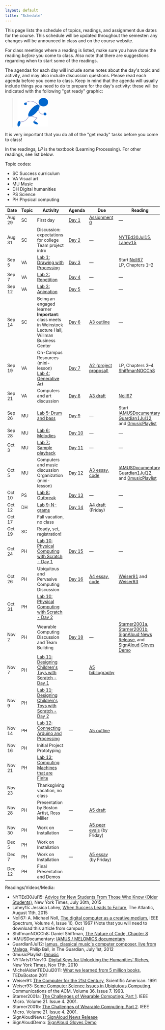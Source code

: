 ```yaml
---
layout: default
title: "Schedule"
---
```


This page lists the schedule of topics, readings, and assignment due dates for the course.  This schedule will be updated throughout the semester: any changes will be announced in class and on the course website.

For class meetings where a reading is listed, make sure you have done the reading *before* you come to class.  Also note that there are suggestions regarding when to start some of the readings.

The agendas for each day will include some notes about the day's topic and activity, and may also include discussion questions.  Please read each agenda before you come to class.  Keep in mind that the agenda will usually include things you need to do to prepare for the day's activity: these will be indicated with the following "get ready" graphic:

> <img src="agenda/img/getready.png" alt="Get ready!">

It is very important that you do all of the "get ready" tasks before you come to class!

In the readings, *LP* is the textbook (Learning Processing).  For other readings, see list below.

Topic codes:

* <span class="topic-sc">SC</span> Success curriculum
* <span class="topic-art">VA</span> Visual art
* <span class="topic-mus">MU</span> Music
* <span class="topic-hum">DH</span> Digital humanities
* <span class="topic-sci">PS</span> Science
* <span class="topic-phy">PH</span> Physical computing

Date | Topic | Activity | Agenda | Due | Reading
---- | ----- | ---------| ------ | --- | -------
Aug 29 | <span class="topic-sc">SC</span> | First day | [Day 1](agenda/day01.html) | [Assignment 0](assign/assign00.html) | &mdash;
Aug 31 | <span class="topic-sc">SC</span> | Discussion: expectations for college<br>Team project intro | [Day 2](agenda/day02.html) | &mdash; | [NYTEd30Jul15](http://www.nytimes.com/2015/08/02/education/edlife/advice-for-new-students-from-those-who-know-old-students.html), [Lahey15](http://www.theatlantic.com/education/archive/2015/08/when-success-leads-to-failure/400925/) 
Sep 5 | <span class="topic-art">VA</span> | [Lab 1: Drawing with Processing](labs/lab01.html) | [Day 3](agenda/day03.html) | &mdash; | Start [Noll67](http://ieeexplore.ieee.org/xpl/articleDetails.jsp?arnumber=5217127)<br>LP, Chapters 1&ndash;2
Sep 7 | <span class="topic-art">VA</span> | [Lab 2: Repetition](labs/lab02.html) | [Day 4](agenda/day04.html) | &mdash; | &mdash;
Sep 12 | <span class="topic-art">VA</span> | [Lab 3: Animation](labs/lab03.html) | [Day 5](agenda/day05.html) | &mdash; | &mdash;
Sep 14 | <span class="topic-sc">SC</span> | Being an engaged learner<br><b>Important</b>: class meets in Weinstock Lecture Hall, Willman Business Center | [Day 6](agenda/day06.html) | [A3 outline](assign/assign03.html) | &mdash;
Sep 19 | <span class="topic-art">VA</span> | On-Campus Resources (mini-lesson)<br>[Lab 4: Generative Art](labs/lab04.html) | [Day 7](agenda/day07.html) | [A2 (project proposal)](assign/assign02.html) | LP, Chapters 3&ndash;4<br>[ShiffmanNOCCh8](http://natureofcode.com/book/chapter-8-fractals/)
Sep 21 | <span class="topic-art">VA</span> | Computers and art discussion | [Day 8](agenda/day08.html) | [A3 draft](assign/assign03.html) | [Noll67](http://ieeexplore.ieee.org/xpl/articleDetails.jsp?arnumber=5217127)
Sep 26 | <span class="topic-mus">MU</span> | [Lab 5: Drum and bass](labs/lab05.html) | [Day 9](agenda/day09.html) | &mdash; | Start [IAMUSDocumentary](https://www.youtube.com/watch?v=ETGDbWvWCbM), [Guardian1Jul12](http://www.theguardian.com/music/2012/jul/01/iamus-computer-composes-classical-music), and [0musicPlaylist](https://www.youtube.com/watch?v=SxvV5zn7e9s)
Sep 28 | <span class="topic-mus">MU</span> | [Lab 6: Melodies](labs/lab06.html) | [Day 10](agenda/day10.html) | &mdash; | &mdash;
Oct 3 | <span class="topic-mus">MU</span> | [Lab 7: Sample playback](labs/lab07.html) | [Day 11](agenda/day11.html) | &mdash; | &mdash;
Oct 5 | <span class="topic-mus">MU</span> | Computers and music discussion<br>Organization (mini-lesson) | [Day 12](agenda/day12.html) | [A3 essay, code](assign/assign03.html) | [IAMUSDocumentary](https://www.youtube.com/watch?v=ETGDbWvWCbM), [Guardian1Jul12](http://www.theguardian.com/music/2012/jul/01/iamus-computer-composes-classical-music), and [0musicPlaylist](https://www.youtube.com/playlist?list=PLwUOBZdCYUCMjW1DKCQxqVJp3xmoh42e2)
Oct 10 | <span class="topic-sci">PS</span> | [Lab 8: Outbreak](labs/lab08.html) | [Day 13](agenda/day13.html) | &mdash; | &mdash;
Oct 12 | <span class="topic-hum">DH</span> |  [Lab 9: N-grams](labs/lab09.html) | [Day 14](agenda/day14.html) | [A4 draft](assign/assign04.html) (Friday) | &mdash;
Oct 17 | | Fall vacation, no class
Oct 19 | <span class="topic-sc">SC</span> | Ready, set, registration! |
Oct 24 | <span class="topic-phy">PH</span> | [Lab 10: Physical Computing with Scratch - Day 1](labs/lab10.html) |[Day 15](agenda/day15.html)| &mdash;|  &mdash;
Oct 26 | <span class="topic-phy">PH</span> | Ubiquitous and Pervasive Computing Discussion |[Day 16](agenda/day16.html)| [A4 essay, code](assign/assign04.html) |[Weiser91](http://www.lri.fr/~mbl/Stanford/CS477/papers/Weiser-SciAm.pdf) and [Weiser93](http://www.cs.princeton.edu/courses/archive/spring99/cs598c/papers/p75-weiser.pdf)
Oct 31 | <span class="topic-phy">PH</span> | [Lab 10: Physical Computing with Scratch - Day 2](labs/lab10.html) |
Nov 2 | <span class="topic-phy">PH</span> | Wearable Computing Discussion and Team Building | [Day 18](agenda/day18.html) | &mdash; | [Starner2001a](http://ieeexplore.ieee.org/document/946681/),  [Starner2001b](http://ieeexplore.ieee.org/document/946683/), [SignAloud News Release](http://www.washington.edu/news/2016/04/12/uw-undergraduate-team-wins-10000-lemelson-mit-student-prize-for-gloves-that-translate-sign-language/), and [SignAloud Gloves Demo](https://www.youtube.com/watch?v=l01sdzJHCCM)
Nov 7 | <span class="topic-phy">PH</span> | [Lab 11: Designing Children's Toys with Scratch - Day 1](labs/lab11.html) | &mdash; | [A5 bibliography](assign/assign05.html)
Nov 9 | <span class="topic-phy">PH</span> | [Lab 11: Designing Children's Toys with Scratch - Day 2](labs/lab11.html) |
Nov 14 | <span class="topic-phy">PH</span> | [Lab 12: Connecting Arduino and Processing](labs/lab12.html) | &mdash; | [A5 outline](assign/assign05.html)
Nov 16 | <span class="topic-phy">PH</span> | Initial Project Prototyping |
Nov 21 |  <span class="topic-phy">PH</span> | [Lab 13: Computing Machines that are Finite](labs/lab13.html) | 
Nov 23 | | Thanksgiving vacation, no class
Nov 28 |  <span class="topic-phy">PH</span> | Presentation by Boston Artist, Ross Miller | &mdash; | [A5 draft](assign/assign05.html)
Nov 30 | <span class="topic-phy">PH</span> | Work on Installation | &mdash; | [A5 peer evals](assign/assign05.html) (by Friday)
Dec 5 | <span class="topic-phy">PH</span> | Work on Installation |
Dec 7 | <span class="topic-phy">PH</span> | Work on Installation | &mdash; | [A5 essay](assign/assign05.html) (by Friday)
Dec 12 | <span class="topic-phy">PH</span> | Final Presentation and Demos

Readings/Videos/Media:

* NYTEd30Jul15: [Advice for New Students From Those Who Know (Older Students)](http://www.nytimes.com/2015/08/02/education/edlife/advice-for-new-students-from-those-who-know-old-students.html), New York Times, July 30th, 2015
* Lahey15: Jessica Lahey, [When Success Leads to Failure](http://www.theatlantic.com/education/archive/2015/08/when-success-leads-to-failure/400925/), The Atlantic, August 11th, 2015
* Noll67: A. Michael Noll, [The digital computer as a creative medium](http://ieeexplore.ieee.org/xpl/articleDetails.jsp?arnumber=5217127), IEEE Spectrum, Volume 4, Issue 10, Oct 1967 (Note that you will need to download this article from campus)
* ShiffmanNOCCh8: Daniel Shiffman, [The Nature of Code, Chapter 8](http://natureofcode.com/book/chapter-8-fractals/)
* IAMUSDocumentary: [IAMUS / MELOMICS documentary](https://www.youtube.com/watch?v=ETGDbWvWCbM)
* Guardian1Jul12: [Iamus, classical music's computer composer, live from Malaga](http://www.theguardian.com/music/2012/jul/01/iamus-computer-composes-classical-music), Philip Ball, in The Guardian, July 1st, 2012
* 0musicPlaylist: [0music](https://www.youtube.com/playlist?list=PLwUOBZdCYUCMjW1DKCQxqVJp3xmoh42e2)
* NYTArts17Nov10: [Digital Keys for Unlocking the Humanities’ Riches](http://www.nytimes.com/2010/11/17/arts/17digital.html), New York Times, Nov 17th, 2010
* MichelAidenTEDJul2011: [What we learned from 5 million books](https://www.ted.com/talks/what_we_learned_from_5_million_books?language=en#t-512521), TEDxBoston 2011
* Weiser91: [The Computer for the 21st Century](http://www.lri.fr/~mbl/Stanford/CS477/papers/Weiser-SciAm.pdf), Scientific American. 1991
* Weiser93: [Some Computer Science Issues in Ubiqiutous Computing](http://www.cs.princeton.edu/courses/archive/spring99/cs598c/papers/p75-weiser.pdf). Communications of the ACM. Volume 36. Issue 7. 1993.
* Starner2001a: [The Challenges of Wearable Computing: Part 1](http://ieeexplore.ieee.org/document/946681/). IEEE Micro. Volume 21. Issue 4. 2001.
* Starner2001b: [The Challenges of Wearable Computing: Part 2](http://ieeexplore.ieee.org/document/946683/). IEEE Micro. Volume 21. Issue 4. 2001.
* SignAloudNews: [SignAloud News Release](http://www.washington.edu/news/2016/04/12/uw-undergraduate-team-wins-10000-lemelson-mit-student-prize-for-gloves-that-translate-sign-language/)
* SignAloudDemo: [SignAloud Gloves Demo](https://www.youtube.com/watch?v=l01sdzJHCCM)
<!-- vim:set wrap: ­-->
<!-- vim:set linebreak: -->
<!-- vim:set nolist: -->
